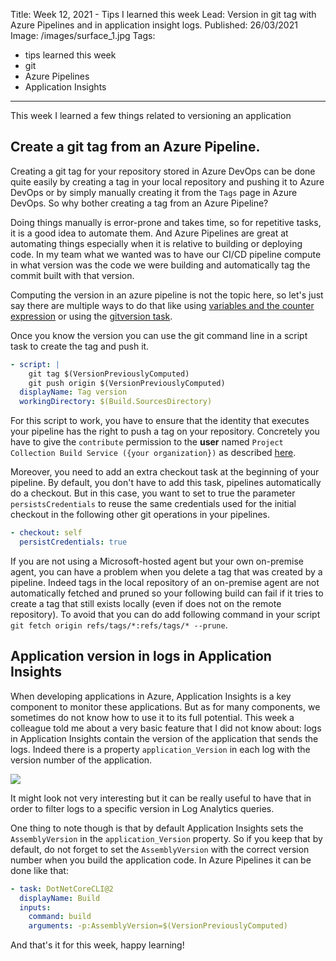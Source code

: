 Title: Week 12, 2021 - Tips I learned this week
Lead: Version in git tag with Azure Pipelines and in application insight logs.
Published: 26/03/2021
Image: /images/surface_1.jpg
Tags:
  - tips learned this week
  - git
  - Azure Pipelines
  - Application Insights
---

This week I learned a few things related to versioning an application 

## Create a git tag from an Azure Pipeline.

Creating a git tag for your repository stored in Azure DevOps can be done quite easily by creating a tag in your local repository and pushing it to Azure DevOps or by simply manually creating it from the `Tags` page in Azure DevOps. So why bother creating a tag from an Azure Pipeline?

Doing things manually is error-prone and takes time, so for repetitive tasks, it is a good idea to automate them. And Azure Pipelines are great at automating things especially when it is relative to building or deploying code. In my team what we wanted was to have our CI/CD pipeline compute in what version was the code we were building and automatically tag the commit built with that version.

Computing the version in an azure pipeline is not the topic here, so let's just say there are multiple ways to do that like using [variables and the counter expression](https://docs.microsoft.com/en-us/azure/devops/pipelines/process/expressions?view=azure-devops#counter) or using the [gitversion task](https://marketplace.visualstudio.com/items?itemName=gittools.gittools).

Once you know the version you can use the git command line in a script task to create the tag and push it.
```yml
- script: |
    git tag $(VersionPreviouslyComputed)
    git push origin $(VersionPreviouslyComputed)
  displayName: Tag version
  workingDirectory: $(Build.SourcesDirectory)
```

For this script to work, you have to ensure that the identity that executes your pipeline has the right to push a tag on your repository. Concretely you have to give the `contribute` permission to the **user** named `Project Collection Build Service ({your organization})` as described [here](https://docs.microsoft.com/en-us/azure/devops/pipelines/scripts/git-commands?view=azure-devops&tabs=yaml#grant-version-control-permissions-to-the-build-service).

Moreover, you need to add an extra checkout task at the beginning of your pipeline. By default, you don't have to add this task, pipelines automatically do a checkout. But in this case, you want to set to true the parameter `persistsCredentials` to reuse the same credentials used for the initial checkout in the following other git operations in your pipelines.

```yml
- checkout: self
  persistCredentials: true
```

If you are not using a Microsoft-hosted agent but your own on-premise agent, you can have a problem when you delete a tag that was created by a pipeline. Indeed tags in the local repository of an on-premise agent are not automatically fetched and pruned so your following build can fail if it tries to create a tag that still exists locally (even if does not on the remote repository). To avoid that you can do add following command in your script `git fetch origin refs/tags/*:refs/tags/* --prune`.

## Application version in logs in Application Insights

When developing applications in Azure, Application Insights is a key component to monitor these applications. But as for many components, we sometimes do not know how to use it to its full potential. 
This week a colleague told me about a very basic feature that I did not know about: logs in Application Insights contain the version of the application that sends the logs. Indeed there is a property `application_Version` in each log with the version number of the application.

<img src="/posts/images/w122021tips_ai_1.png" class="img-fluid centered-img">  

It might look not very interesting but it can be really useful to have that in order to filter logs to a specific version in Log Analytics queries.

One thing to note though is that by default Application Insights sets the `AssemblyVersion` in the `application_Version` property. So if you keep that by default, do not forget to set the `AssemblyVersion` with the correct version number when you build the application code. In Azure Pipelines it can be done like that:

```yml
- task: DotNetCoreCLI@2
  displayName: Build
  inputs:
    command: build
    arguments: -p:AssemblyVersion=$(VersionPreviouslyComputed)
```

And that's it for this week, happy learning!